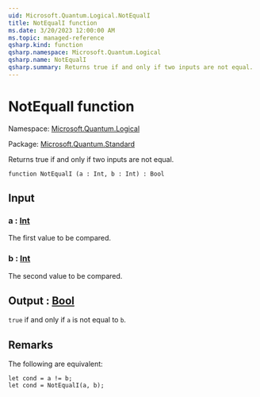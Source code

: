 ```yaml
---
uid: Microsoft.Quantum.Logical.NotEqualI
title: NotEqualI function
ms.date: 3/20/2023 12:00:00 AM
ms.topic: managed-reference
qsharp.kind: function
qsharp.namespace: Microsoft.Quantum.Logical
qsharp.name: NotEqualI
qsharp.summary: Returns true if and only if two inputs are not equal.
---
```


# NotEqualI function

Namespace: [Microsoft.Quantum.Logical](xref:Microsoft.Quantum.Logical)

Package: [Microsoft.Quantum.Standard](https://nuget.org/packages/Microsoft.Quantum.Standard)


Returns true if and only if two inputs are not equal.

```qsharp
function NotEqualI (a : Int, b : Int) : Bool
```


## Input

### a : [Int](xref:microsoft.quantum.qsharp.valueliterals#int-literals)

The first value to be compared.


### b : [Int](xref:microsoft.quantum.qsharp.valueliterals#int-literals)

The second value to be compared.



## Output : [Bool](xref:microsoft.quantum.qsharp.valueliterals#bool-literals)

`true` if and only if `a` is not equal to `b`.

## Remarks

The following are equivalent:```qsharplet cond = a != b;let cond = NotEqualI(a, b);```